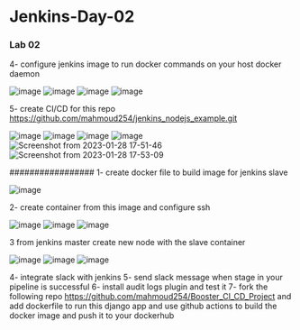 # Jenkins-Day-02

### Lab 02

4- configure jenkins image to run docker commands on your host docker daemon

![image](https://user-images.githubusercontent.com/40915944/215272859-41336994-a422-4079-9ab8-53ce2edba385.png)
![image](https://user-images.githubusercontent.com/40915944/215272903-f1b71b7a-32fb-4734-bf97-3322e5fb90ea.png)
![image](https://user-images.githubusercontent.com/40915944/215272931-4d798bc4-2759-41fc-a635-f3f2ab430a03.png)
![image](https://user-images.githubusercontent.com/40915944/215273210-7f694cd3-456a-4d01-9b28-17402209b064.png)

5- create CI/CD for this repo https://github.com/mahmoud254/jenkins_nodejs_example.git

![image](https://user-images.githubusercontent.com/40915944/215273800-0638cd3e-edda-486f-9b7e-e18ddb2a37e6.png)
![image](https://user-images.githubusercontent.com/40915944/215273886-f25a6d14-e9f1-4e0f-b4c8-8c61ce2a3f4a.png)
![image](https://user-images.githubusercontent.com/40915944/215276015-f85d7046-2819-42d4-bcfe-deb84698e097.png)
![image](https://user-images.githubusercontent.com/40915944/215276059-f72be395-f05d-43ae-abcf-ae29ec37dd7b.png)
![Screenshot from 2023-01-28 17-51-46](https://user-images.githubusercontent.com/40915944/215354373-7f9ddf89-81f5-4686-ab51-1ef24147ec37.png)
![Screenshot from 2023-01-28 17-53-09](https://user-images.githubusercontent.com/40915944/215354383-71e761a9-85b6-4be3-9b17-2fe04c6e3529.png)


#################
1- create docker file to build image for jenkins slave

![image](https://user-images.githubusercontent.com/40915944/215353832-2333fc91-bd97-4644-be80-b00059a800d9.png)

2- create container from this image and configure ssh

![image](https://user-images.githubusercontent.com/40915944/215353972-78d3041d-2796-4b76-95ee-4e89ee49f04f.png)
![image](https://user-images.githubusercontent.com/40915944/215354006-9ef119f5-0710-47b9-901c-73d677475e12.png)
![image](https://user-images.githubusercontent.com/40915944/215291139-2158b85f-dd48-45bf-9f5d-a45fc0d41e9a.png)

3 from jenkins master create new node with the slave container

![image](https://user-images.githubusercontent.com/40915944/215289648-9a501b9c-36a1-4d86-8e7a-6df7d15f721e.png)
![image](https://user-images.githubusercontent.com/40915944/215291395-510631a6-03e5-46ce-8fd8-7c5e28c7cc58.png)
![image](https://user-images.githubusercontent.com/40915944/215291406-25185a3b-7a00-483e-97ce-4a829a80090b.png)


4- integrate slack with jenkins
5- send slack message when stage in your pipeline is successful
6- install audit logs plugin and test it
7- fork the following repo https://github.com/mahmoud254/Booster_CI_CD_Project and add dockerfile to run this django app and use github actions to build the docker image and push it to your dockerhub
